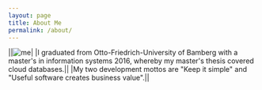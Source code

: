 ```yaml
---
layout: page
title: About Me
permalink: /about/
---
```


||![me](http://www.gravatar.com/avatar/140f700db0703975a38481d26b110e50.png?s=150)|
|I graduated from Otto-Friedrich-University of Bamberg with a master's in information systems 2016, whereby my master's thesis covered cloud databases.||
|My two development mottos are "Keep it simple" and "Useful software creates business value".||
